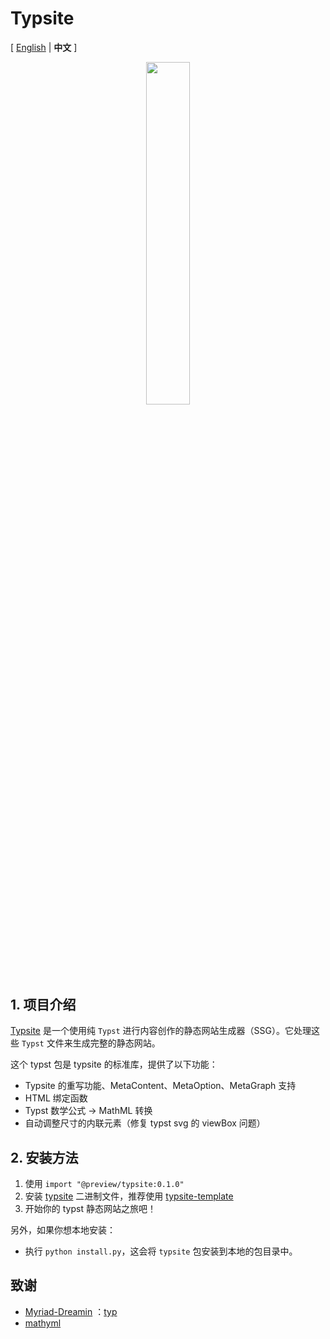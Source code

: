 # Typsite
[ [English](./README.md) | **中文** ]

<div style="text-align: center;">
<img src="https://typ.rowlib.com/icon.png" width="37.5%"/>
</div>

## 1. 项目介绍

[Typsite](https://github.com/Glomzzz/typsite) 是一个使用纯 `Typst` 进行内容创作的静态网站生成器（SSG）。它处理这些 `Typst` 文件来生成完整的静态网站。

这个 typst 包是 typsite 的标准库，提供了以下功能：
- Typsite 的重写功能、MetaContent、MetaOption、MetaGraph 支持
- HTML 绑定函数
- Typst 数学公式 -> MathML 转换
- 自动调整尺寸的内联元素（修复 typst svg 的 viewBox 问题）

## 2. 安装方法

1. 使用 `import "@preview/typsite:0.1.0"`
2. 安装 [typsite](https://github.com/Glomzzz/typsite) 二进制文件，推荐使用 [typsite-template](https://github.com/Glomzzz/typsite-template)
3. 开始你的 typst 静态网站之旅吧！

另外，如果你想本地安装：
- 执行 `python install.py`，这会将 `typsite` 包安装到本地的包目录中。

## 致谢
- [Myriad-Dreamin](https://github.com/Myriad-Dreamin) ：[typ](https://github.com/Myriad-Dreamin/typ)
- [mathyml](https://codeberg.org/akida/mathyml/)
